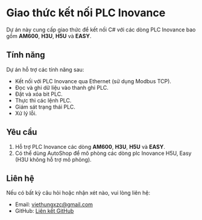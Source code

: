 # Giao thức kết nối PLC Inovance

Dự án này cung cấp giao thức để kết nối C# với các dòng PLC Inovance bao gồm **AM600**, **H3U**, **H5U** và **EASY**.

## Tính năng

Dự án hỗ trợ các tính năng sau:

*   Kết nối với PLC Inovance qua Ethernet (sử dụng Modbus TCP).
*   Đọc và ghi dữ liệu vào thanh ghi PLC.
*   Đặt và xóa bit PLC.
*   Thực thi các lệnh PLC.
*   Giám sát trạng thái PLC.
*   Xử lý lỗi.

## Yêu cầu

1. Hỗ trợ PLC Inovance các dòng **AM600**, **H3U**, **H5U** và **EASY**.
2. Có thể dùng AutoShop để mô phòng các dòng plc Inovance H5U, Easy (H3U không hỗ trợ mô phỏng).

## Liên hệ

Nếu có bất kỳ câu hỏi hoặc nhận xét nào, vui lòng liên hệ:

*   Email: viethungxzc@gmail.com
*   GitHub: [Liên kết GitHub](https://github.com/mipu1711/Protocol-Inovance)
